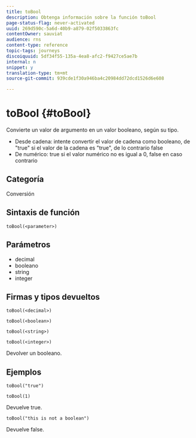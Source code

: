 ```yaml
---
title: toBool
description: Obtenga información sobre la función toBool
page-status-flag: never-activated
uuid: 269d590c-5a6d-40b9-a879-02f5033863fc
contentOwner: sauviat
audience: rns
content-type: reference
topic-tags: journeys
discoiquuid: 5df34f55-135a-4ea8-afc2-f9427ce5ae7b
internal: n
snippet: y
translation-type: tm+mt
source-git-commit: 939cde1f30a946ba4c20984dd72dcd1526d6e608

---
```



# toBool {#toBool}

Convierte un valor de argumento en un valor booleano, según su tipo.

* Desde cadena: intente convertir el valor de cadena como booleano, de &quot;true&quot; si el valor de la cadena es &quot;true&quot;, de lo contrario false
* De numérico: true si el valor numérico no es igual a 0, false en caso contrario

## Categoría

Conversión

## Sintaxis de función

`toBool(<parameter>)`

## Parámetros

* decimal
* booleano
* string
* integer

## Firmas y tipos devueltos

`toBool(<decimal>)`

`toBool(<boolean>)`

`toBool(<string>)`

`toBool(<integer>)`

Devolver un booleano.

## Ejemplos

`toBool("true")`

`toBool(1)`

Devuelve true.

`toBool("this is not a boolean")`

Devuelve false.
